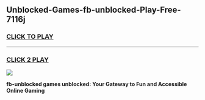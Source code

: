 
## Unblocked-Games-fb-unblocked-Play-Free-7116j
<h3>
<a href="https://premium76.site?title=fb-unblocked&ref=20M">CLICK TO PLAY</a></h3>
<hr>

<h3>
<a href="https://premium76.site?title=fb-unblocked&ref=20M">CLICK 2 PLAY</a>
  
</h3>

<a href="https://premium76.site?title=fb-unblocked&ref=19M"><img src="https://clearcache.store/games.png"></a>


**fb-unblocked games unblocked: Your Gateway to Fun and Accessible Online Gaming**
